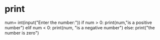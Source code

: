 # print
num= int(input("Enter the number:"))
if num > 0:
    print(num,"is a positive number")
elif num < 0:
    print(num, "is a negative number")
else:
    print("the number is zero")
